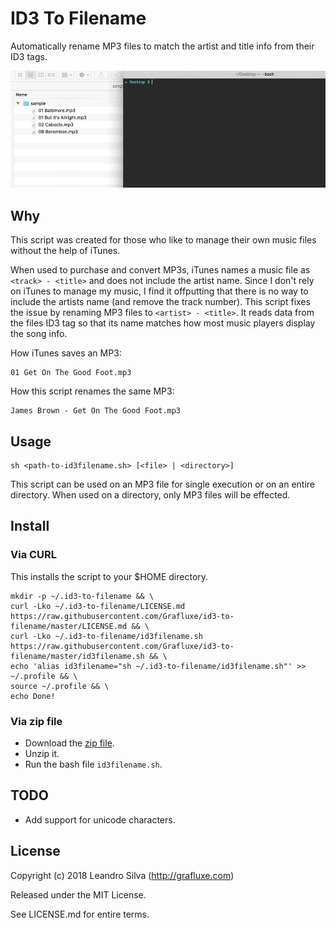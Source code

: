 # ID3 To Filename

Automatically rename MP3 files to match the artist and title info from their ID3
tags.

![screencast](screencast.gif)

## Why

This script was created for those who like to manage their own music files
without the help of iTunes.

When used to purchase and convert MP3s, iTunes names a music file as
`<track> - <title>` and does not include the artist name. Since I don't rely on
iTunes to manage my music, I find it offputting that there is no way to include
the artists name (and remove the track number). This script fixes the issue by
renaming MP3 files to `<artist> - <title>`. It reads data from the files ID3
tag so that its name matches how most music players display the song info.

How iTunes saves an MP3:

```
01 Get On The Good Foot.mp3
```

How this script renames the same MP3:

```
James Brown - Get On The Good Foot.mp3
```

## Usage

```
sh <path-to-id3filename.sh> [<file> | <directory>]
```
This script can be used on an MP3 file for single execution or on an entire
directory. When used on a directory, only MP3 files will be effected.

## Install

### Via CURL

This installs the script to your $HOME directory.

```
mkdir -p ~/.id3-to-filename && \
curl -Lko ~/.id3-to-filename/LICENSE.md https://raw.githubusercontent.com/Grafluxe/id3-to-filename/master/LICENSE.md && \
curl -Lko ~/.id3-to-filename/id3filename.sh https://raw.githubusercontent.com/Grafluxe/id3-to-filename/master/id3filename.sh && \
echo 'alias id3filename="sh ~/.id3-to-filename/id3filename.sh"' >> ~/.profile && \
source ~/.profile && \
echo Done!
```

### Via zip file

- Download the [zip file](https://github.com/Grafluxe/id3-to-filename/archive/v1.0.0.zip).
- Unzip it.
- Run the bash file `id3filename.sh`.

## TODO

- Add support for unicode characters.

## License

Copyright (c) 2018 Leandro Silva (http://grafluxe.com)

Released under the MIT License.

See LICENSE.md for entire terms.

